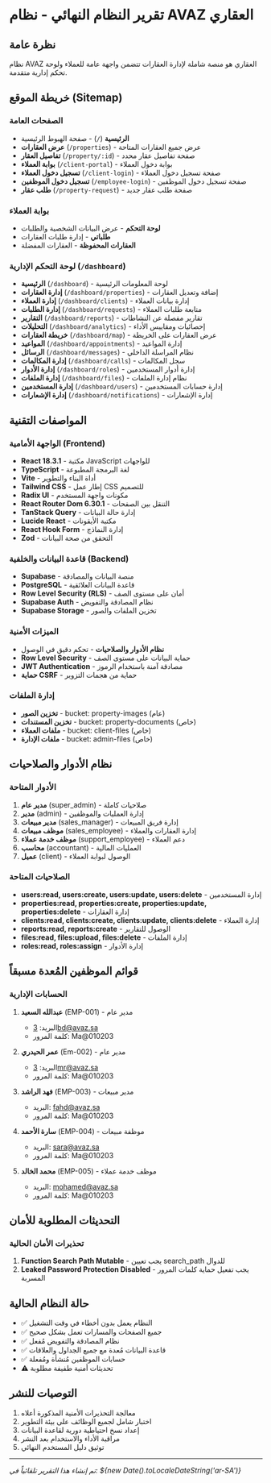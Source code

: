 # تقرير النظام النهائي - نظام AVAZ العقاري

## نظرة عامة
نظام AVAZ العقاري هو منصة شاملة لإدارة العقارات تتضمن واجهة عامة للعملاء ولوحة تحكم إدارية متقدمة.

## خريطة الموقع (Sitemap)

### الصفحات العامة
- **الرئيسية** (`/`) - صفحة الهبوط الرئيسية
- **عرض العقارات** (`/properties`) - عرض جميع العقارات المتاحة
- **تفاصيل العقار** (`/property/:id`) - صفحة تفاصيل عقار محدد
- **بوابة العملاء** (`/client-portal`) - بوابة دخول العملاء
- **تسجيل دخول العملاء** (`/client-login`) - صفحة تسجيل دخول العملاء
- **تسجيل دخول الموظفين** (`/employee-login`) - صفحة تسجيل دخول الموظفين
- **طلب عقار** (`/property-request`) - صفحة طلب عقار جديد

### بوابة العملاء
- **لوحة التحكم** - عرض البيانات الشخصية والطلبات
- **طلباتي** - إدارة طلبات العقارات
- **العقارات المحفوظة** - العقارات المفضلة

### لوحة التحكم الإدارية (`/dashboard`)
- **الرئيسية** (`/dashboard`) - لوحة المعلومات الرئيسية
- **إدارة العقارات** (`/dashboard/properties`) - إضافة وتعديل العقارات
- **إدارة العملاء** (`/dashboard/clients`) - إدارة بيانات العملاء
- **إدارة الطلبات** (`/dashboard/requests`) - متابعة طلبات العملاء
- **التقارير** (`/dashboard/reports`) - تقارير مفصلة عن النشاطات
- **التحليلات** (`/dashboard/analytics`) - إحصائيات ومقاييس الأداء
- **خريطة العقارات** (`/dashboard/map`) - عرض العقارات على الخريطة
- **المواعيد** (`/dashboard/appointments`) - إدارة المواعيد
- **الرسائل** (`/dashboard/messages`) - نظام المراسلة الداخلي
- **إدارة المكالمات** (`/dashboard/calls`) - سجل المكالمات
- **إدارة الأدوار** (`/dashboard/roles`) - إدارة أدوار المستخدمين
- **إدارة الملفات** (`/dashboard/files`) - نظام إدارة الملفات
- **إدارة المستخدمين** (`/dashboard/users`) - إدارة حسابات المستخدمين
- **إدارة الإشعارات** (`/dashboard/notifications`) - إدارة الإشعارات

## المواصفات التقنية

### الواجهة الأمامية (Frontend)
- **React 18.3.1** - مكتبة JavaScript للواجهات
- **TypeScript** - لغة البرمجة المطبوعة
- **Vite** - أداة البناء والتطوير
- **Tailwind CSS** - إطار عمل CSS للتصميم
- **Radix UI** - مكونات واجهة المستخدم
- **React Router Dom 6.30.1** - التنقل بين الصفحات
- **TanStack Query** - إدارة حالة البيانات
- **Lucide React** - مكتبة الأيقونات
- **React Hook Form** - إدارة النماذج
- **Zod** - التحقق من صحة البيانات

### قاعدة البيانات والخلفية (Backend)
- **Supabase** - منصة البيانات والمصادقة
- **PostgreSQL** - قاعدة البيانات العلائقية
- **Row Level Security (RLS)** - أمان على مستوى الصف
- **Supabase Auth** - نظام المصادقة والتفويض
- **Supabase Storage** - تخزين الملفات والصور

### الميزات الأمنية
- **نظام الأدوار والصلاحيات** - تحكم دقيق في الوصول
- **Row Level Security** - حماية البيانات على مستوى الصف
- **JWT Authentication** - مصادقة آمنة باستخدام الرموز
- **حماية CSRF** - حماية من هجمات التزوير

### إدارة الملفات
- **تخزين الصور** - bucket: property-images (عام)
- **تخزين المستندات** - bucket: property-documents (خاص)
- **ملفات العملاء** - bucket: client-files (خاص)
- **ملفات الإدارة** - bucket: admin-files (خاص)

## نظام الأدوار والصلاحيات

### الأدوار المتاحة
1. **مدير عام** (super_admin) - صلاحيات كاملة
2. **مدير** (admin) - إدارة العمليات والموظفين
3. **مدير مبيعات** (sales_manager) - إدارة فريق المبيعات
4. **موظف مبيعات** (sales_employee) - إدارة العقارات والعملاء
5. **موظف خدمة عملاء** (support_employee) - دعم العملاء
6. **محاسب** (accountant) - العمليات المالية
7. **عميل** (client) - الوصول لبوابة العملاء

### الصلاحيات المتاحة
- **users:read, users:create, users:update, users:delete** - إدارة المستخدمين
- **properties:read, properties:create, properties:update, properties:delete** - إدارة العقارات
- **clients:read, clients:create, clients:update, clients:delete** - إدارة العملاء
- **reports:read, reports:create** - الوصول للتقارير
- **files:read, files:upload, files:delete** - إدارة الملفات
- **roles:read, roles:assign** - إدارة الأدوار

## قوائم الموظفين المُعدة مسبقاً

### الحسابات الإدارية
1. **عبدالله السعيد** (EMP-001) - مدير عام
   - البريد: 3bd@avaz.sa
   - كلمة المرور: Ma@010203

2. **عمر الحيدري** (Em-002) - مدير عام
   - البريد: 3mr@avaz.sa
   - كلمة المرور: Ma@010203

3. **فهد الراشد** (EMP-003) - مدير مبيعات
   - البريد: fahd@avaz.sa
   - كلمة المرور: Ma@010203

4. **سارة الأحمد** (EMP-004) - موظفة مبيعات
   - البريد: sara@avaz.sa
   - كلمة المرور: Ma@010203

5. **محمد الخالد** (EMP-005) - موظف خدمة عملاء
   - البريد: mohamed@avaz.sa
   - كلمة المرور: Ma@010203

## التحديثات المطلوبة للأمان

### تحذيرات الأمان الحالية
1. **Function Search Path Mutable** - يجب تعيين search_path للدوال
2. **Leaked Password Protection Disabled** - يجب تفعيل حماية كلمات المرور المسربة

## حالة النظام الحالية
- ✅ النظام يعمل بدون أخطاء في وقت التشغيل
- ✅ جميع الصفحات والمسارات تعمل بشكل صحيح
- ✅ نظام المصادقة والتفويض مُفعل
- ✅ قاعدة البيانات مُعدة مع جميع الجداول والعلاقات
- ✅ حسابات الموظفين مُنشأة ومُفعلة
- ⚠️ تحديثات أمنية طفيفة مطلوبة

## التوصيات للنشر
1. معالجة التحذيرات الأمنية المذكورة أعلاه
2. اختبار شامل لجميع الوظائف على بيئة التطوير
3. إعداد نسخ احتياطية دورية لقاعدة البيانات
4. مراقبة الأداء والاستخدام بعد النشر
5. توثيق دليل المستخدم النهائي

---
*تم إنشاء هذا التقرير تلقائياً في: ${new Date().toLocaleDateString('ar-SA')}*